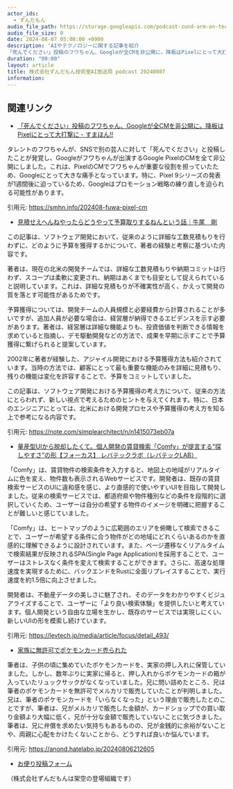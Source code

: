 ```yaml
---
actor_ids:
  - ずんだもん
audio_file_path: https://storage.googleapis.com/podcast-zund-arm-on-tech/audio/株式会社ずんだもん技術室AI放送局_podcast_20240807.mp3
audio_file_size: 0
date: 2024-08-07 05:00:00 +0900
description: 'AIやテクノロジーに関する記事を紹介  
「死んでください」投稿のフワちゃん、Googleが全CMを非公開に。降板はPixelにとって大打撃に - すまほん!!、見積せえへんねやったらどうやって予算取りするねんという話｜牛尾　剛、量産型UIから脱却したくて。個人開発の賃貸検索「Comfy」が提言する“探しやすさ”の形【フォーカス】 レバテックラボ（レバテックLAB）、家族に無許可でポケモンカード売られた'
duration: "00:00"
layout: article
title: 株式会社ずんだもん技術室AI放送局 podcast 20240807
information: 
---
```


## 関連リンク


- [「死んでください」投稿のフワちゃん、Googleが全CMを非公開に。降板はPixelにとって大打撃に - すまほん!!](https://smhn.info/202408-fuwa-pixel-cm)  


タレントのフワちゃんが、SNSで別の芸人に対して「死んでください」と投稿したことが発覚し、Googleがフワちゃんが出演するGoogle PixelのCMを全て非公開にしました。これは、PixelのCMでフワちゃんが重要な役割を担っていたため、Googleにとって大きな痛手となっています。特に、Pixel 9シリーズの発表が1週間後に迫っているため、Googleはプロモーション戦略の練り直しを迫られる可能性があります。 


引用元: https://smhn.info/202408-fuwa-pixel-cm


- [見積せえへんねやったらどうやって予算取りするねんという話｜牛尾　剛](https://note.com/simplearchitect/n/n1415073eb07a)  


この記事は、ソフトウェア開発において、従来のように詳細な工数見積もりを行わずに、どのように予算を獲得するかについて、著者の経験と考察に基づいた内容です。

著者は、現在の北米の開発チームでは、詳細な工数見積もりや納期コミットは行わず、スコープは柔軟に変更され、納期はあくまでも目安として捉えられていると説明しています。これは、詳細な見積もりが不確実性が高く、かえって開発の質を落とす可能性があるためです。

予算獲得については、開発チームの人員規模と必要経費から計算されることが多いですが、追加人員が必要な場合は、経営層が納得できるエビデンスを示す必要があります。著者は、経営層は詳細な機能よりも、投資価値を判断できる情報を求めていると指摘し、デモ駆動開発などの方法で、成果を早期に示すことで予算獲得に繋げられると提案しています。

2002年に著者が経験した、アジャイル開発における予算獲得方法も紹介されています。当時の方法では、顧客にとって最も重要な機能のみを詳細に見積もり、残りの機能は変化を許容することで、予算をコミットしていました。

この記事は、ソフトウェア開発における予算獲得の考え方について、従来の方法にとらわれず、新しい視点で考えるためのヒントを与えてくれます。特に、日本のエンジニアにとっては、北米における開発プロセスや予算獲得の考え方を知る上で参考になる内容です。


引用元: https://note.com/simplearchitect/n/n1415073eb07a


- [量産型UIから脱却したくて。個人開発の賃貸検索「Comfy」が提言する“探しやすさ”の形【フォーカス】 レバテックラボ（レバテックLAB）](https://levtech.jp/media/article/focus/detail_493/)  


「Comfy」は、賃貸物件の検索条件を入力すると、地図上の地域がリアルタイムに色を変え、物件数も表示されるWebサービスです。開発者は、既存の賃貸検索サービスのUIに違和感を感じ、より直感的で使いやすいUIを目指して開発しました。従来の検索サービスでは、都道府県や物件種別などの条件を段階的に選択していくため、ユーザーは自分の希望する物件のイメージを明確に把握することが難しいと感じていました。

「Comfy」は、ヒートマップのように広範囲のエリアを俯瞰して検索できることで、ユーザーが希望する条件に合う物件がどの地域にどれくらいあるのかを直感的に理解できるように設計されています。また、ページ遷移なくリアルタイムで検索結果が反映されるSPA(Single Page Application)を採用することで、ユーザーはストレスなく条件を変えて検索することができます。さらに、高速な処理速度を実現するために、バックエンドをRustに全面リプレイスすることで、実行速度を約1.5倍に向上させました。

開発者は、不動産データの美しさに魅了され、そのデータをわかりやすくビジュアライズすることで、ユーザーに「より良い検索体験」を提供したいと考えています。個人開発という自由な立場を生かし、既存のサービスでは実現しにくい、新しいUIの形を模索し続けています。 


引用元: https://levtech.jp/media/article/focus/detail_493/


- [家族に無許可でポケモンカード売られた](https://anond.hatelabo.jp/20240806212605)  


筆者は、子供の頃に集めていたポケモンカードを、実家の押し入れに保管していました。しかし、数年ぶりに実家に帰ると、押し入れからポケモンカードの箱が入っていたリュックサックがなくなっていました。兄に問い詰めたところ、兄は筆者のポケモンカードを無許可でメルカリで販売していたことが判明しました。兄は、筆者のポケモンカードを「いらなくなった」という理由で販売したとのことですが、筆者は、兄がメルカリで販売した金額が、カードショップでの買い取り金額より大幅に低く、兄が十分な金額で販売していないことに気づきました。筆者は、兄に弁償を求めたい気持ちもあるものの、兄が金銭的に余裕がないことや、両親に心配をかけたくないことから、どうすれば良いか悩んでいます。


引用元: https://anond.hatelabo.jp/20240806212605



- [お便り投稿フォーム](https://forms.gle/ffg4JTfqdiqK62qf9)

（株式会社ずんだもんは架空の登場組織です）
